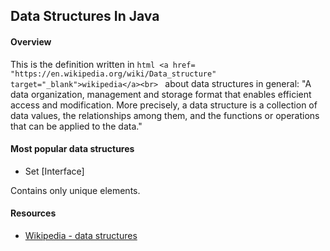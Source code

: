 ## Data Structures In Java

#### Overview

This is the definition written in ```html <a href= "https://en.wikipedia.org/wiki/Data_structure" target="_blank">wikipedia</a><br> ``` about data structures in general:
    "A data organization, management and storage format that enables efficient access and modification. More precisely, a data structure is a collection of data values, the relationships among them, and the functions or operations that can be applied to the data."


#### Most popular data structures

- Set [Interface]


Contains only unique elements.


#### Resources 
- <a href='https://en.wikipedia.org/wiki/Data_structure' target='_blank' rel='nofollow'>Wikipedia - data structures</a>
